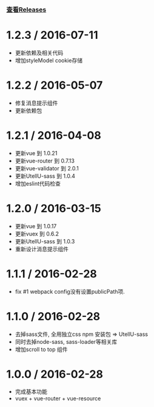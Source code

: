 ### [查看Releases](https://github.com/jackhutu/UtellU-vue/releases)

1.2.3 / 2016-07-11
==================

* 更新依赖及相关代码
* 增加styleModel cookie存储

1.2.2 / 2016-05-07
==================

* 修复消息提示组件
* 更新依赖包


1.2.1 / 2016-04-08
==================

* 更新vue 到 1.0.21
* 更新vue-router 到 0.7.13
* 更新vue-validator 到 2.0.1
* 更新UtellU-sass 到 1.0.4
* 增加eslint代码检查


1.2.0 / 2016-03-15
==================

* 更新vue 到 1.0.17
* 更新vuex 到 0.6.2
* 更新UtellU-sass 到 1.0.3
* 重新设计消息提示组件

1.1.1 / 2016-02-28
==================

* fix #1 webpack config没有设置publicPath项.

1.1.0 / 2016-02-28
==================

* 去掉sass文件, 全用独立css npm 安装包 =>  UtellU-sass
* 同时去掉node-sass, sass-loader等相关库
* 增加scroll to top 组件


1.0.0 / 2016-02-28
==================

* 完成基本功能
* vuex + vue-router + vue-resource
